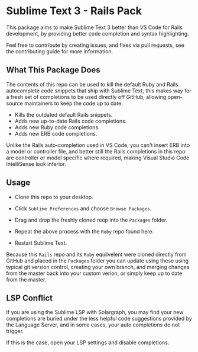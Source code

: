 # Sublime Text 3 - Rails Pack
This package aims to make Sublime Text 3 better than VS Code for Rails development, by providing better code completion and syntax highlighting.

Feel free to contribute by creating issues, and fixes via pull requests, see the contributing guide for more information.

## What This Package Does
The contents of this repo can be used to kill the default Ruby and Rails autocomplete code snippets that ship with Sublime Text, this makes way for a fresh set of completions to be used directly off GitHub, allowing open-source maintainers to keep the code up to date.

- Kills the outdated default Rails snippets.
- Adds new up-to-date Rails code completions.
- Adds new Ruby code completions.
- Adds new ERB code completions.

Unlike the Rails auto-completion used in VS Code, you can't insert ERB into a model or controller file, and better still the Rails completions in this repo are controller or model specific where required, making Visual Studio Code IntelliSense look inferior.

## Usage
- Clone this repo to your desktop.
- Click `Sublime Preferences` and choose `Browse Packages`.
- Drag and drop the freshly cloned reop into the `Packages` folder.

- Repeat the above process with the `Ruby` repo found here.
- Restart Sublime Text.

Because this `Rails` repo and its `Ruby` equilvelent were cloned directly from GitHub and placed in the `Packages` folder you can update using these using typical git version control, creating your own branch, and merging changes from the master back into your custom verion, or simply keep up to date from the master.

## LSP Conflict
If you are using the Sublime LSP with Solargraph, you may find your new completions are buried under the less helpful code suggestions provided by the Language Server, and in some cases, your auto completions do not trigger.

If this is the case, open your LSP settings and disable completions.
